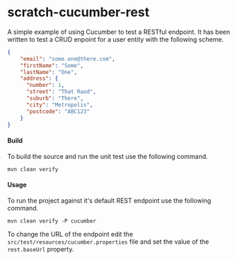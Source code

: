 scratch-cucumber-rest
=====================

A simple example of using Cucumber to test a RESTful endpoint. It has been written to test a CRUD enpoint for a user entity with the following scheme.

```json
{
    "email": "some.one@there.com",
    "firstName": "Some",
    "lastName": "One",
    "address": {
      "number": 1,
      "street": "That Raod",
      "suburb": "There",
      "city": "Metropolis",
      "postcode": "ABC123"
    }
}
```

#### Build

To build the source and run the unit test use the following command.

    mvn clean verify

#### Usage

To run the project against it's default REST endpoint use the following command.

    mvn clean verify -P cucumber

To change the URL of the endpoint edit the `src/test/resources/cucumber.properties` file and set the value of the `rest.baseUrl` property.

